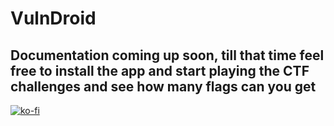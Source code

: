 # VulnDroid
## Documentation coming up soon, till that time feel free to install the app and start playing the CTF challenges and see how many flags can you get
[![ko-fi](https://www.ko-fi.com/img/githubbutton_sm.svg)](https://ko-fi.com/L4L81BEBM)
